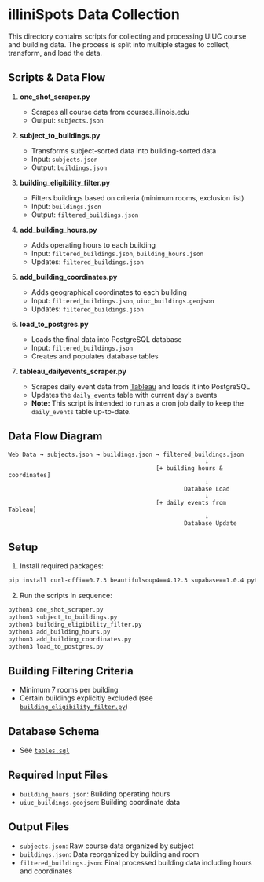 # illiniSpots Data Collection

This directory contains scripts for collecting and processing UIUC course and building data. The process is split into multiple stages to collect, transform, and load the data.

## Scripts & Data Flow

1. **one_shot_scraper.py**

   - Scrapes all course data from courses.illinois.edu
   - Output: `subjects.json`

2. **subject_to_buildings.py**

   - Transforms subject-sorted data into building-sorted data
   - Input: `subjects.json`
   - Output: `buildings.json`

3. **building_eligibility_filter.py**

   - Filters buildings based on criteria (minimum rooms, exclusion list)
   - Input: `buildings.json`
   - Output: `filtered_buildings.json`

4. **add_building_hours.py**

   - Adds operating hours to each building
   - Input: `filtered_buildings.json`, `building_hours.json`
   - Updates: `filtered_buildings.json`

5. **add_building_coordinates.py**

   - Adds geographical coordinates to each building
   - Input: `filtered_buildings.json`, `uiuc_buildings.geojson`
   - Updates: `filtered_buildings.json`

6. **load_to_postgres.py**

   - Loads the final data into PostgreSQL database
   - Input: `filtered_buildings.json`
   - Creates and populates database tables

7. **tableau_dailyevents_scraper.py**
   - Scrapes daily event data from [Tableau](https://tableau.admin.uillinois.edu/views/DailyEventSummary/DailyEvents) and loads it into PostgreSQL
   - Updates the `daily_events` table with current day's events
   - **Note:** This script is intended to run as a cron job daily to keep the `daily_events` table up-to-date.

## Data Flow Diagram

```
Web Data → subjects.json → buildings.json → filtered_buildings.json
                                                        ↓
                                          [+ building hours & coordinates]
                                                        ↓
                                                  Database Load
                                                        ↓
                                          [+ daily events from Tableau]
                                                        ↓
                                                  Database Update
```

## Setup

1. Install required packages:

```bash
pip install curl-cffi==0.7.3 beautifulsoup4==4.12.3 supabase==1.0.4 python-dotenv==1.0.0 selenium==4.27.1 selenium-wire==5.1.0
```

2. Run the scripts in sequence:

```bash
python3 one_shot_scraper.py
python3 subject_to_buildings.py
python3 building_eligibility_filter.py
python3 add_building_hours.py
python3 add_building_coordinates.py
python3 load_to_postgres.py
```

## Building Filtering Criteria

- Minimum 7 rooms per building
- Certain buildings explicitly excluded (see [`building_eligibility_filter.py`](data-pipeline/building_eligibility_filter.py))

## Database Schema

- See [`tables.sql`](database/schema/tables.sql)

## Required Input Files

- `building_hours.json`: Building operating hours
- `uiuc_buildings.geojson`: Building coordinate data

## Output Files

- `subjects.json`: Raw course data organized by subject
- `buildings.json`: Data reorganized by building and room
- `filtered_buildings.json`: Final processed building data including hours and coordinates
